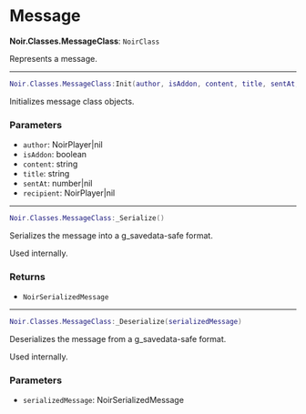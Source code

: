 # Message

**Noir.Classes.MessageClass**: `NoirClass`

Represents a message.

---

```lua
Noir.Classes.MessageClass:Init(author, isAddon, content, title, sentAt, recipient)
```
Initializes message class objects.

### Parameters
- `author`: NoirPlayer|nil
- `isAddon`: boolean
- `content`: string
- `title`: string
- `sentAt`: number|nil
- `recipient`: NoirPlayer|nil

---

```lua
Noir.Classes.MessageClass:_Serialize()
```
Serializes the message into a g_savedata-safe format.

Used internally.

### Returns
- `NoirSerializedMessage`

---

```lua
Noir.Classes.MessageClass:_Deserialize(serializedMessage)
```
Deserializes the message from a g_savedata-safe format.

Used internally.

### Parameters
- `serializedMessage`: NoirSerializedMessage